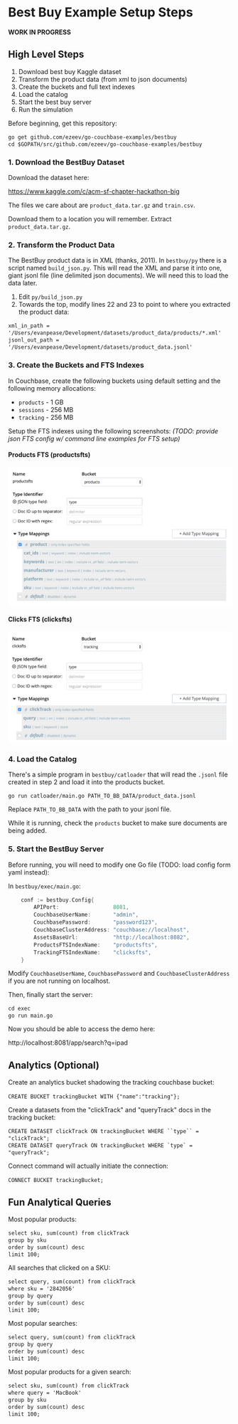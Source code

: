 # Best Buy Example Setup Steps

**WORK IN PROGRESS**


## High Level Steps

1. Download best buy Kaggle dataset 
2. Transform the product data (from xml to json documents)
3. Create the buckets and full text indexes
4. Load the catalog
5. Start the best buy server
6. Run the simulation

Before beginning, get this repository:

```
go get github.com/ezeev/go-couchbase-examples/bestbuy
cd $GOPATH/src/github.com/ezeev/go-couchbase-examples/bestbuy
```

### 1. Download the BestBuy Dataset

Download the dataset here:

https://www.kaggle.com/c/acm-sf-chapter-hackathon-big

The files we care about are `product_data.tar.gz` and `train.csv`.

Download them to a location you will remember. Extract `product_data.tar.gz`.

### 2. Transform the Product Data

The BestBuy product data is in XML (thanks, 2011). In `bestbuy/py` there is a script named `build_json.py`. This will read the XML and parse it into one, giant jsonl file (line delimited json documents). We will need this to load the data later.

1. Edit `py/build_json.py`
2. Towards the top, modify lines 22 and 23 to point to where you extracted the product data:

```
xml_in_path = '/Users/evanpease/Development/datasets/product_data/products/*.xml'
jsonl_out_path = '/Users/evanpease/Development/datasets/product_data.jsonl'
```
### 3. Create the Buckets and FTS Indexes

In Couchbase, create the following buckets using default setting and the following memory allocations:

- `products` - 1 GB
- `sessions` - 256 MB
- `tracking` - 256 MB

Setup the FTS indexes using the following screenshots:
*(TODO: provide json FTS config w/ command line examples for FTS setup)*

#### Products FTS (productsfts)

![](img/productsfts.png)


#### Clicks FTS (clicksfts)

![](img/clicksfts.png)


### 4. Load the Catalog

There's a simple program in `bestbuy/catloader` that will read the `.jsonl` file created in step 2 and load it into the products bucket.

```
go run catloader/main.go PATH_TO_BB_DATA/product_data.jsonl
```

Replace `PATH_TO_BB_DATA` with the path to your jsonl file.

While it is running, check the `products` bucket to make sure documents are being added.

### 5. Start the BestBuy Server

Before running, you will need to modify one Go file (TODO: load config form yaml instead):

In `bestbuy/exec/main.go`:

```go
	conf := bestbuy.Config{
		APIPort:                 8081,
		CouchbaseUserName:       "admin",
		CouchbasePassword:       "password123",
		CouchbaseClusterAddress: "couchbase://localhost",
		AssetsBaseUrl:           "http://localhost:8082",
		ProductsFTSIndexName:    "productsfts",
		TrackingFTSIndexName:    "clicksfts",
	}
```

Modify `CouchbaseUserName`, `CouchbasePassword` and `CouchbaseClusterAddress` if you are not running on localhost.

Then, finally start the server:

```
cd exec
go run main.go
```

Now you should be able to access the demo here:

http://localhost:8081/app/search?q=ipad




## Analytics (Optional)

Create an analytics bucket shadowing the tracking couchbase bucket:

`CREATE BUCKET trackingBucket WITH {"name":"tracking"};`

Create a datasets from the "clickTrack" and "queryTrack" docs in the tracking bucket:

```
CREATE DATASET clickTrack ON trackingBucket WHERE ``type`` = "clickTrack";
CREATE DATASET queryTrack ON trackingBucket WHERE `type` = "queryTrack";
```

Connect command will actually initiate the connection:

`CONNECT BUCKET trackingBucket;`

## Fun Analytical Queries

Most popular products:

```
select sku, sum(count) from clickTrack
group by sku
order by sum(count) desc
limit 100;
```

All searches that clicked on a SKU:

```
select query, sum(count) from clickTrack
where sku = '2842056'
group by query
order by sum(count) desc
limit 100;
```

Most popular searches:

```
select query, sum(count) from clickTrack
group by query
order by sum(count) desc
limit 100;
```

Most popular products for a given search:

```
select sku, sum(count) from clickTrack
where query = 'MacBook'
group by sku
order by sum(count) desc
limit 100;
```